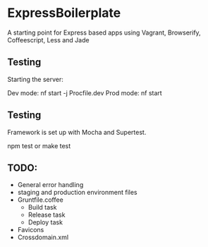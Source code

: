 # ExpressBoilerplate

A starting point for Express based apps using Vagrant, Browserify, Coffeescript, Less and Jade


## Testing

Starting the server:

Dev mode: nf start -j Procfile.dev
Prod mode: nf start

## Testing

Framework is set up with Mocha and Supertest.

npm test or make test

## TODO:
* General error handling
* staging and production environment files
* Gruntfile.coffee
  * Build task
  * Release task
  * Deploy task
* Favicons
* Crossdomain.xml
